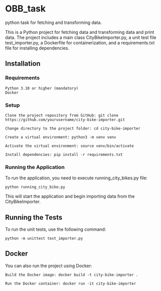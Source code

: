 # OBB_task
python task for fetching and transforming data.

This is a Python project for fetching data and transforming data and print data. The project includes a main class CityBikeImporter.py, a unit test file test_importer.py, a Dockerfile for containerization, and a requirements.txt file for installing dependencies.

## Installation
### Requirements

    Python 3.10 or higher (mandatory)
    Docker
    
### Setup

    Clone the project repository from GitHub: git clone https://github.com/yourusername/city-bike-importer.git

    Change directory to the project folder: cd city-bike-importer

    Create a virtual environment: python3 -m venv venv

    Activate the virtual environment: source venv/bin/activate

    Install dependencies: pip install -r requirements.txt
    
    
### Running the Application

To run the application, you need to execute running_city_bikes.py file:

``` python running_city_bike.py ```

This will start the application and begin importing data from the CityBikeImporter.

## Running the Tests

To run the unit tests, use the following command:


``` python -m unittest test_importer.py ```


## Docker

You can also run the project using Docker:

    Build the Docker image: docker build -t city-bike-importer .

    Run the Docker container: docker run -it city-bike-importer
